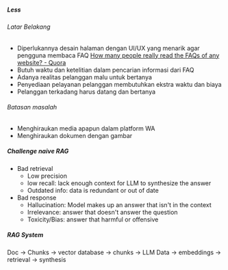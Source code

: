 ##### Less
###### Latar Belakang
- Diperlukannya desain halaman dengan UI/UX yang menarik agar pengguna membaca FAQ [How many people really read the FAQs of any website? - Quora](https://www.quora.com/How-many-people-really-read-the-FAQs-of-any-website)
- Butuh waktu dan ketelitian dalam pencarian informasi dari FAQ
- Adanya realitas pelanggan malu untuk bertanya
- Penyediaan pelayanan pelanggan membutuhkan ekstra waktu dan biaya
- Pelanggan terkadang harus datang dan bertanya
###### Batasan masalah
- Menghiraukan media apapun dalam platform WA
- Menghiraukan dokumen dengan gambar
##### Challenge naive RAG
- Bad retrieval
	- Low precision
	- low recall: lack enough context for LLM to synthesize the answer
	- Outdated info: data is redundant or out of date
- Bad response
	- Hallucination: Model makes up an answer that isn't in the context
	- Irrelevance: answer that doesn't answer the question
	- Toxicity/Bias: answer that harmful or offensive
##### RAG System
Doc -> Chunks -> vector database -> chunks -> LLM
Data -> embeddings -> retrieval -> synthesis

